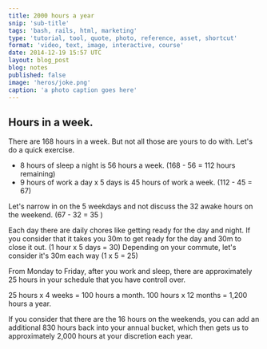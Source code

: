 ```yaml
---
title: 2000 hours a year
snip: 'sub-title'
tags: 'bash, rails, html, marketing'
type: 'tutorial, tool, quote, photo, reference, asset, shortcut'
format: 'video, text, image, interactive, course'
date: 2014-12-19 15:57 UTC
layout: blog_post
blog: notes
published: false
image: 'heros/joke.png'
caption: 'a photo caption goes here'
---
```


## Hours in a week.
There are 168 hours in a week. But not all those are yours to do with. Let's do a quick exercise.

- 8 hours of sleep a night is 56 hours a week. (168 - 56 = 112 hours remaining)
- 9 hours of work a day x 5 days is 45 hours of work a week. (112 - 45 = 67)

Let's narrow in on the 5 weekdays and not discuss the 32 awake hours on the weekend. (67 - 32 = 35 )

Each day there are daily chores like getting ready for the day and night.
If you consider that it takes you 30m to get ready for the day and 30m to close it out. (1 hour x 5 days = 30)
Depending on your commute, let's consider it's 30m each way (1 x 5 = 25)

From Monday to Friday, after you work and sleep, there are approximately 25 hours in your schedule that you have controll over.

25 hours x 4 weeks = 100 hours a month.
100 hours x 12 months = 1,200 hours a year.

If you consider that there are the 16 hours on the weekends, you can add an additional 830 hours back into your annual bucket, which then gets us to approximately 2,000 hours at your discretion each year.

